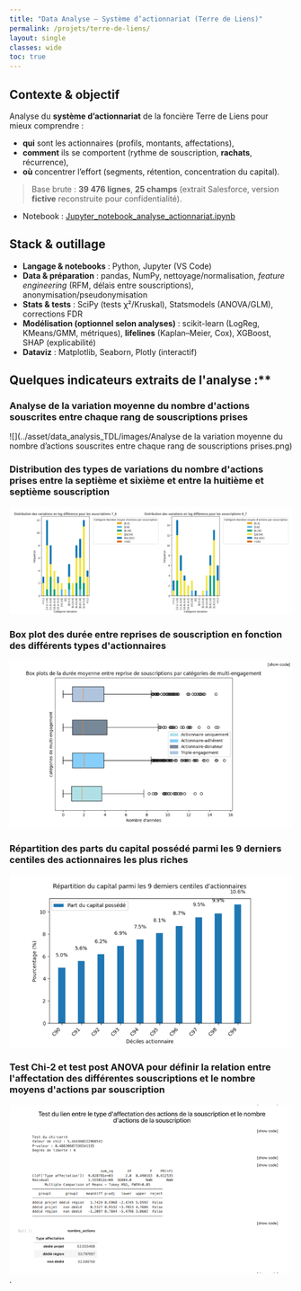 ```yaml
---
title: "Data Analyse — Système d’actionnariat (Terre de Liens)"
permalink: /projets/terre-de-liens/
layout: single
classes: wide
toc: true
---
```

 
## Contexte & objectif
Analyse du **système d’actionnariat** de la foncière Terre de Liens pour mieux comprendre :
- **qui** sont les actionnaires (profils, montants, affectations),
- **comment** ils se comportent (rythme de souscription, **rachats**, récurrence),
- **où** concentrer l’effort (segments, rétention, concentration du capital).

> Base brute : **39 476 lignes**, **25 champs** (extrait Salesforce, version **fictive** reconstruite pour confidentialité).

- Notebook : [Jupyter_notebook_analyse_actionnariat.ipynb](../asset/data_analysis_TDL/notebooks/Jupyter_notebook_analyse_actionnariat.ipynb)

## Stack & outillage

- **Langage & notebooks** : Python, Jupyter (VS Code)
- **Data & préparation** : pandas, NumPy, nettoyage/normalisation, *feature engineering* (RFM, délais entre souscriptions), anonymisation/pseudonymisation
- **Stats & tests** : SciPy (tests χ²/Kruskal), Statsmodels (ANOVA/GLM), corrections FDR
- **Modélisation (optionnel selon analyses)** : scikit-learn (LogReg, KMeans/GMM, métriques), **lifelines** (Kaplan–Meier, Cox), XGBoost, SHAP (explicabilité)
- **Dataviz** : Matplotlib, Seaborn, Plotly (interactif)


## Quelques indicateurs extraits de l'analyse :**

### Analyse de la variation moyenne du nombre d'actions souscrites entre chaque rang de souscriptions prises

![](../asset/data_analysis_TDL/images/Analyse de la variation moyenne du nombre d’actions souscrites entre chaque rang de souscriptions prises.png)


### Distribution des types de variations du nombre d'actions prises entre la septième et sixième  et entre la huitième et septième souscription

![](../asset/data_analysis_TDL/images/Distribution%20des%20types%20de%20variations%20du%20nombre%20d%E2%80%99actions%20prises%20entre%20la%20septie%CC%80me%20et%20sixie%CC%80me%20et%20entre%20la%20huitie%CC%80me%20et%20septie%CC%80me%20souscription%20%20.png)

### Box plot des durée entre reprises de souscription en fonction des différents types d'actionnaires

![](../asset/data_analysis_TDL/images/Box%20plot%20des%20dure%CC%81e%20entre%20reprises%20de%20souscription%20en%20fonction%20des%20diffe%CC%81rents%20types%20d%E2%80%99actionnaires%20.png)

### Répartition des parts du capital possédé parmi les 9 derniers centiles des actionnaires les plus riches

![](../asset/data_analysis_TDL/images/Re%CC%81partition%20des%20parts%20du%20capital%20posse%CC%81de%CC%81%20parmi%20les%209%20derniers%20centiles%20des%20actionnaires%20les%20plus%20riches%20%20.png)

### Test Chi-2 et test post ANOVA pour définir la relation entre l'affectation des différentes souscriptions et le nombre moyens d'actions par souscription

![](../asset/data_analysis_TDL/images/Test%20Chi-2%20et%20test%20post%20ANOVA%20pour%20de%CC%81finir%20la%20relation%20entre%20l%E2%80%99affectation%20des%20diffe%CC%81rentes%20souscriptions%20et%20le%20nombre%20moyens%20d%E2%80%99actions%20par%20souscription%20%20.png). 


